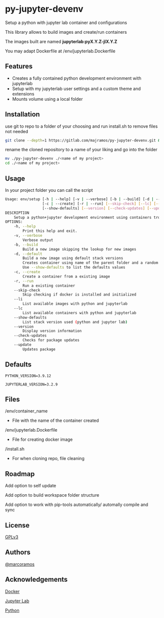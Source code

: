 # py-jupyter-devenv

Setup a python with jupyter lab container and configurations

This library allows to build images and create/run containers

The images built are named **jupyterlab:pyX.Y.Z-jlX.Y.Z**

You may adapt Dockerfile at /env/jupyterlab.Dockerfile


## Features
- Creates a fully contained python development environment with jupyterlab
- Setup with my jupyterlab user settings and a custom theme and extensions
- Mounts volume using a local folder


## Installation

use git to repo to a folder of your choosing and run install.sh to remove files not needed
```bash
git clone --depth=1 https://gitlab.com/majramos/py-jupyter-devenv.git && py-jupyter-devenv/install.sh
```

rename the cloned repository to a name of your liking and go into the folder
```bash
mv ./py-jupyter-devenv ./<name of my project>
cd ./<name of my project>
```

## Usage

In your project folder you can call the script
```bash
Usage: env/setup [-h | --help] [-v | --verbose] [-b | --build] [-d | --default]
                 [-c | --create] [-r | --run] [--skip-check] [--lc] [--li]
                 [--show-defaults] [--version] [--check-updates] [--update]
DESCRIPTION
    Setup a python+jupyter development environment using containers trough Docker
OPTIONS:
    -h, --help
        Print this help and exit.
    -v, --verbose
        Verbose output
    -b, --build
        Build a new image skipping the lookup for new images
    -d, --default
        Build a new image using default stack versions
        Creates container using name of the parent folder and a random port
        Use --show-defaults to list the defaults values
    -c, --create
        Create a container from a existing image
    -r, --run
        Run a existing container
    --skip-check
        Skip checking if docker is installed and initialized
    --li
        List available images with python and jupyterlab
    --lc
        List available containers with python and jupyterlab
    --show-defaults
        List stack version used (python and jupyter lab)
    --version
        Display version information
    --check-updates
        Checks for package updates
    --update
        Updates package
```


## Defaults

`PYTHON_VERSION=3.9.12`

`JUPYTERLAB_VERSION=3.2.9`


## Files

/env/container_name
- File with the name of the container created

/env/jupyterlab.Dockerfile
- File for creating docker image

/install.sh
- For when cloning repo, file cleaning


## Roadmap

Add option to self update

Add option to build workspace folder structure

Add option to work with pip-tools automatically/ automally compile and sync


## License

[GPLv3](https://choosealicense.com/licenses/gpl-3.0/)


## Authors

[@marcoramos](https://gitlab.com/majramos)


## Acknowledgements

[Docker](https://www.docker.com/)

[Jupyter Lab](https://jupyter.org/)

[Python](https://www.python.org/)

